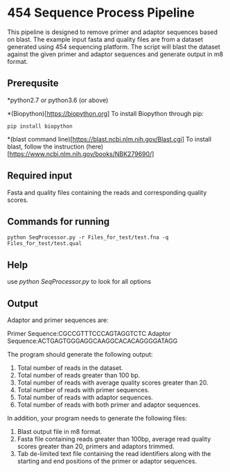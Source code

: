 # 454 Sequence Process Pipeline

This pipeline is designed to remove primer and adaptor sequences based on blast. The example input fasta and quality files are from a dataset generated using 454 sequencing platform. The script will blast the dataset against the given primer and adaptor sequences and generate output in m8 format.

## Prerequsite

*python2.7 or python3.6 (or above)

*(Biopython)[https://biopython.org]
To install Biopython through pip:
```
pip install biopython
```
*(blast command line)[https://blast.ncbi.nlm.nih.gov/Blast.cgi]
To install blast, follow the instruction (here)[https://www.ncbi.nlm.nih.gov/books/NBK279690/]

## Required input
Fasta and quality files containing the reads and corresponding quality scores.

## Commands for running
```
python SeqProcessor.py -r Files_for_test/test.fna -q Files_for_test/test.qual
```

## Help
use *python SeqProcessor.py* to look for all options

## Output
Adaptor and primer sequences are:
 
Primer Sequence:CGCCGTTTCCCAGTAGGTCTC
Adaptor Sequence:ACTGAGTGGGAGGCAAGGCACACAGGGGATAGG
 
The program should generate the following output:

1) Total number of reads in the dataset.
2) Total number of reads greater than 100 bp.
3) Total number of reads with average quality scores greater than 20.
4) Total number of reads with primer sequences.
5) Total number of reads with adaptor sequences.
6) Total number of reads with both primer and adaptor sequences.

In addition, your program needs to generate the following files:

1) Blast output file in m8 format.
2) Fasta file containing reads greater than 100bp, average read quality scores greater than 20, primers and adaptors trimmed.
3) Tab de-limited text file containing the read identifiers along with the starting and end positions of the primer or adaptor sequences.

